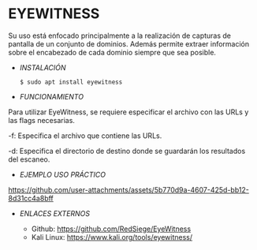 # **EYEWITNESS**

Su uso está enfocado principalmente a la realización de capturas de pantalla de un conjunto de dominios. Además permite extraer información sobre el encabezado de cada dominio siempre que sea posible.

- *INSTALACIÓN*

      $ sudo apt install eyewitness


- *FUNCIONAMIENTO*

Para utilizar EyeWitness, se requiere especificar el archivo con las URLs y las flags necesarias.

-f: Especifica el archivo que contiene las URLs.

-d: Especifica el directorio de destino donde se guardarán los resultados del escaneo.

- *EJEMPLO USO PRÁCTICO*



https://github.com/user-attachments/assets/5b770d9a-4607-425d-bb12-8d31cc4a8bff



- *ENLACES EXTERNOS*

  - Github: https://github.com/RedSiege/EyeWitness
  - Kali Linux: https://www.kali.org/tools/eyewitness/
